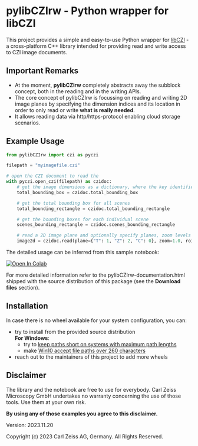 # pylibCZIrw - Python wrapper for libCZI

This project provides a simple and easy-to-use Python wrapper for [libCZI](https://github.com/ZEISS/libczi) - a cross-platform C++ library intended for providing read and write access to CZI image documents.

## Important Remarks

* At the moment, **pylibCZIrw** completely abstracts away the subblock concept, both in the reading and in the writing APIs.
* The core concept of pylibCZIrw is focussing on reading and writing 2D image planes by specifying the dimension indices and its location in order to only read or write **what is really needed**.
* It allows reading data via http/https-protocol enabling cloud storage scenarios.

## Example Usage

```python
from pylibCZIrw import czi as pyczi

filepath = "myimagefile.czi"

# open the CZI document to read the
with pyczi.open_czi(filepath) as czidoc:
    # get the image dimensions as a dictionary, where the key identifies the dimension
    total_bounding_box = czidoc.total_bounding_box

    # get the total bounding box for all scenes
    total_bounding_rectangle = czidoc.total_bounding_rectangle

    # get the bounding boxes for each individual scene
    scenes_bounding_rectangle = czidoc.scenes_bounding_rectangle

    # read a 2D image plane and optionally specify planes, zoom levels and ROIs
    image2d = czidoc.read(plane={"T": 1, "Z": 2, "C": 0}, zoom=1.0, roi=(0, 0, 50, 100))
```


The detailed usage can be inferred from this sample notebook:  

[![Open In Colab](https://colab.research.google.com/assets/colab-badge.svg)](https://colab.research.google.com/github/zeiss-microscopy/OAD/blob/master/jupyter_notebooks/pylibCZIrw/pylibCZIrw_4_1_0.ipynb)  

For more detailed information refer to the pylibCZIrw-documentation.html shipped with the source distribution of this package (see the **Download files** section).  

## Installation
In case there is no wheel available for your system configuration, you can:  
- try to install from the provided source distribution  
  **For Windows**:
  - try to [keep paths short on systems with maximum path lengths](https://github.com/pypa/pip/issues/3055)
  - make [Win10 accept file paths over 260 characters](https://www.howtogeek.com/266621/how-to-make-windows-10-accept-file-paths-over-260-characters/)
- reach out to the maintainers of this project to add more wheels

## Disclaimer

The library and the notebook are free to use for everybody. Carl Zeiss Microscopy GmbH undertakes no warranty concerning the use of those tools. Use them at your own risk.

**By using any of those examples you agree to this disclaimer.**

Version: 2023.11.20

Copyright (c) 2023 Carl Zeiss AG, Germany. All Rights Reserved.

